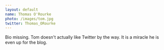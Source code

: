 ```yaml
---
layout: default
name: Thomas O'Rourke
photo: /images/tom.jpg
twitter: Thomas_ORourke
---
```


Bio missing. Tom doesn't actually like Twitter by the way. It is a miracle he is even up for the blog.
